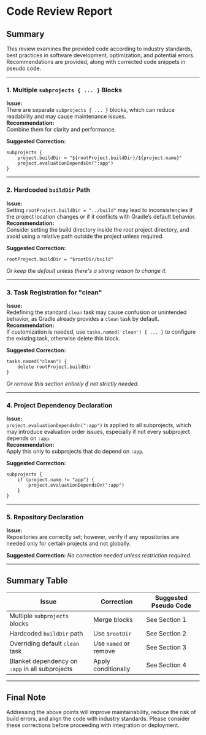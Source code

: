 # Code Review Report

## Summary

This review examines the provided code according to industry standards, best practices in software development, optimization, and potential errors. Recommendations are provided, along with corrected code snippets in pseudo code.

---

### 1. Multiple `subprojects { ... }` Blocks

**Issue:**  
There are separate `subprojects { ... }` blocks, which can reduce readability and may cause maintenance issues.  
**Recommendation:**  
Combine them for clarity and performance.

**Suggested Correction:**
```pseudo
subprojects {
    project.buildDir = "${rootProject.buildDir}/${project.name}"
    project.evaluationDependsOn(":app")
}
```

---

### 2. Hardcoded `buildDir` Path

**Issue:**  
Setting `rootProject.buildDir = "../build"` may lead to inconsistencies if the project location changes or if it conflicts with Gradle’s default behavior.  
**Recommendation:**  
Consider setting the build directory inside the root project directory, and avoid using a relative path outside the project unless required.

**Suggested Correction:**
```pseudo
rootProject.buildDir = "$rootDir/build"
```
*Or keep the default unless there's a strong reason to change it.*

---

### 3. Task Registration for "clean"

**Issue:**  
Redefining the standard `clean` task may cause confusion or unintended behavior, as Gradle already provides a `clean` task by default.  
**Recommendation:**  
If customization is needed, use `tasks.named('clean') { ... }` to configure the existing task, otherwise delete this block.

**Suggested Correction:**
```pseudo
tasks.named("clean") {
    delete rootProject.buildDir
}
```
*Or remove this section entirely if not strictly needed.*

---

### 4. Project Dependency Declaration

**Issue:**  
`project.evaluationDependsOn(":app")` is applied to all subprojects, which may introduce evaluation order issues, especially if not every subproject depends on `:app`.  
**Recommendation:**  
Apply this only to subprojects that do depend on `:app`.

**Suggested Correction:**
```pseudo
subprojects {
    if (project.name != "app") {
        project.evaluationDependsOn(":app")
    }
}
```

---

### 5. Repository Declaration

**Issue:**  
Repositories are correctly set; however, verify if any repositories are needed only for certain projects and not globally.

**Suggested Correction:**
_No correction needed unless restriction required._

---

## Summary Table

| Issue                                       | Correction        | Suggested Pseudo Code           |
|----------------------------------------------|-------------------|-------------------------------- |
| Multiple `subprojects` blocks                | Merge blocks      | See Section 1                   |
| Hardcoded `buildDir` path                    | Use `$rootDir`    | See Section 2                   |
| Overriding default `clean` task              | Use `named` or remove| See Section 3               |
| Blanket dependency on `:app` in all subprojects | Apply conditionally | See Section 4                |

---

## Final Note

Addressing the above points will improve maintainability, reduce the risk of build errors, and align the code with industry standards. Please consider these corrections before proceeding with integration or deployment.
